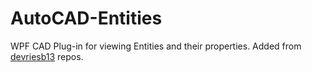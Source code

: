 # AutoCAD-Entities
WPF CAD Plug-in for viewing Entities and their properties. Added from [devriesb13](https://github.com/devriesb13) repos.


